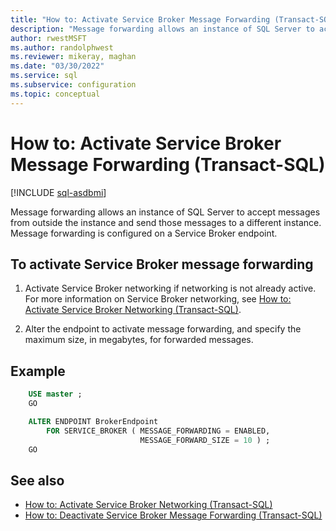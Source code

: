 ```yaml
---
title: "How to: Activate Service Broker Message Forwarding (Transact-SQL)"
description: "Message forwarding allows an instance of SQL Server to accept messages from outside the instance and send those messages to a different instance. Message forwarding is configured on a Service Broker endpoint."
author: rwestMSFT
ms.author: randolphwest
ms.reviewer: mikeray, maghan
ms.date: "03/30/2022"
ms.service: sql
ms.subservice: configuration
ms.topic: conceptual
---
```


# How to: Activate Service Broker Message Forwarding (Transact-SQL)

[!INCLUDE [sql-asdbmi](../../includes/applies-to-version/sql-asdbmi.md)]

Message forwarding allows an instance of SQL Server to accept messages from outside the instance and send those messages to a different instance. Message forwarding is configured on a Service Broker endpoint.

## To activate Service Broker message forwarding

1. Activate Service Broker networking if networking is not already active. For more information on Service Broker networking, see [How to: Activate Service Broker Networking (Transact-SQL)](how-to-activate-service-broker-networking-transact-sql.md).

2. Alter the endpoint to activate message forwarding, and specify the maximum size, in megabytes, for forwarded messages.

## Example

```sql
    USE master ;
    GO

    ALTER ENDPOINT BrokerEndpoint
        FOR SERVICE_BROKER ( MESSAGE_FORWARDING = ENABLED,
                             MESSAGE_FORWARD_SIZE = 10 ) ;
    GO
```

## See also

- [How to: Activate Service Broker Networking (Transact-SQL)](how-to-activate-service-broker-networking-transact-sql.md)
- [How to: Deactivate Service Broker Message Forwarding (Transact-SQL)](how-to-deactivate-service-broker-message-forwarding-transact-sql.md)
